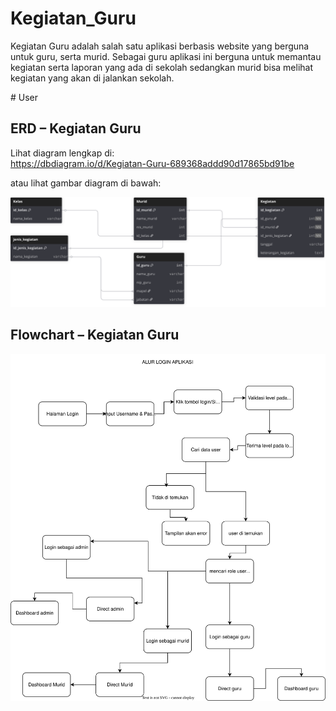 ﻿# Kegiatan_Guru

 Kegiatan Guru adalah salah satu aplikasi berbasis website yang berguna untuk guru, serta murid. Sebagai guru aplikasi ini berguna untuk memantau kegiatan serta laporan yang ada di sekolah sedangkan murid bisa melihat kegiatan yang akan di jalankan sekolah.

 ﻿# User

## ERD – Kegiatan Guru

Lihat diagram lengkap di:  
https://dbdiagram.io/d/Kegiatan-Guru-689368addd90d17865bd91be

atau lihat gambar diagram di bawah:

![ERD Kegiatan_Guru](Kegiatan_Guru.svg)

## Flowchart – Kegiatan Guru

![ERD Kegiatan_Guru](Kegiatan_Guru.drawio.svg)



